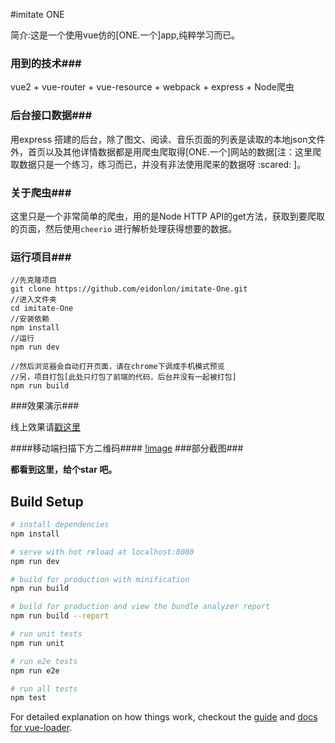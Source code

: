 #imitate ONE

简介:这是一个使用vue仿的[ONE.一个]app,纯粹学习而已。

### 用到的技术###

vue2 + vue-router + vue-resource + webpack + express + Node爬虫

### 后台接口数据###

​用express 搭建的后台，除了图文、阅读、音乐页面的列表是读取的本地json文件外，首页以及其他详情数据都是用爬虫爬取得[ONE.一个]网站的数据[注：这里爬取数据只是一个练习，练习而已，并没有非法使用爬来的数据呀 :scared:  ]。

### 关于爬虫###

这里只是一个非常简单的爬虫，用的是Node HTTP API的get方法，获取到要爬取的页面，然后使用`cheerio` 进行解析处理获得想要的数据。

### 运行项目###

```
//先克隆项目
git clone https://github.com/eidonlon/imitate-One.git
//进入文件夹
cd imitate-One
//安装依赖
npm install
//运行
npm run dev

//然后浏览器会自动打开页面，请在chrome下调成手机模式预览
//另，项目打包[此处只打包了前端的代码，后台并没有一起被打包]
npm run build 
```

###效果演示###

线上效果请[戳这里](https://imitateone-ailidan.rhcloud.com/#/)

####移动端扫描下方二维码####
[!image](https://github.com/eidonlon/imitate-One/tree/master/static/images/link.png)
###部分截图###

**都看到这里，给个star 吧。**

## Build Setup

``` bash
# install dependencies
npm install

# serve with hot reload at localhost:8080
npm run dev

# build for production with minification
npm run build

# build for production and view the bundle analyzer report
npm run build --report

# run unit tests
npm run unit

# run e2e tests
npm run e2e

# run all tests
npm test
```

For detailed explanation on how things work, checkout the [guide](http://vuejs-templates.github.io/webpack/) and [docs for vue-loader](http://vuejs.github.io/vue-loader).
